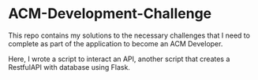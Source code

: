 # ACM-Development-Challenge
This repo contains my solutions to the necessary challenges that I need to complete as part of the application to become an ACM Developer. 

Here, I wrote a script to interact an API, another script that creates a RestfulAPI with database using Flask.
